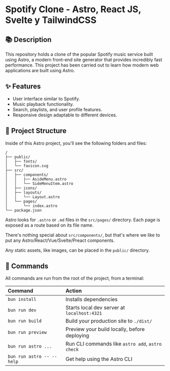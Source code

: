 # Spotify Clone - Astro, React JS, Svelte y TailwindCSS

## 📚 Description

This repository holds a clone of the popular Spotify music service built using Astro, a modern front-end site generator that provides incredibly fast performance. This project has been carried out to learn how modern web applications are built using Astro.

## ✨ Features

- User interface similar to Spotify.
- Music playback functionality.
- Search, playlists, and user profile features.
- Responsive design adaptable to different devices.

## 🚀 Project Structure

Inside of this Astro project, you'll see the following folders and files:

```text
/
├── public/
│   ├── fonts/
│   └── favicon.svg
├── src/
│   ├── components/
│   │   ├── AsideMenu.astro
│   │   └── SideMenuItem.astro
│   ├── icons/
│   ├── layouts/
│   │   └── Layout.astro
│   └── pages/
│       └── index.astro
└── package.json
```

Astro looks for `.astro` or `.md` files in the `src/pages/` directory. Each page is exposed as a route based on its file name.

There's nothing special about `src/components/`, but that's where we like to put any Astro/React/Vue/Svelte/Preact components.

Any static assets, like images, can be placed in the `public/` directory.

## 🧞 Commands

All commands are run from the root of the project, from a terminal:

| Command                   | Action                                           |
| :------------------------ | :----------------------------------------------- |
| `bun install`             | Installs dependencies                            |
| `bun run dev`             | Starts local dev server at `localhost:4321`      |
| `bun run build`           | Build your production site to `./dist/`          |
| `bun run preview`         | Preview your build locally, before deploying     |
| `bun run astro ...`       | Run CLI commands like `astro add`, `astro check` |
| `bun run astro -- --help` | Get help using the Astro CLI                     |
